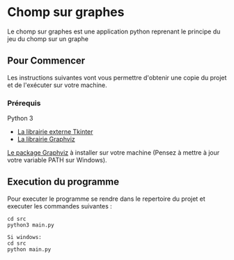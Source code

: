 # Chomp sur graphes

Le chomp sur graphes est une application python reprenant le principe du jeu du chomp sur un graphe

## Pour Commencer

Les instructions suivantes vont vous permettre d'obtenir une copie du projet et de l'exécuter sur votre machine.

### Prérequis

Python 3

* [La librairie externe Tkinter](https://docs.python.org/3/library/tk.html)
* [La librairie Graphviz](https://pypi.org/project/graphviz/)

[Le package Graphviz](https://www.graphviz.org/download/) à installer sur votre machine (Pensez à mettre à jour votre variable PATH sur Windows).

## Execution du programme

Pour executer le programme se rendre dans le repertoire du projet et executer les commandes suivantes : 
```
cd src
python3 main.py

Si windows:
cd src
python main.py

```
